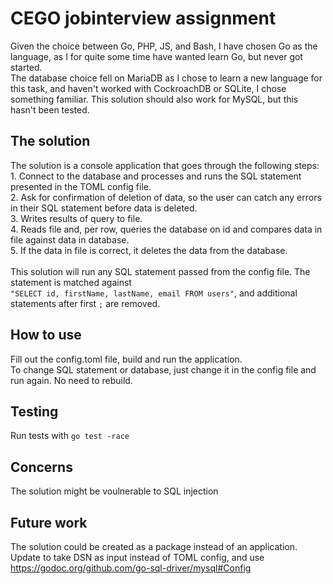 # CEGO jobinterview assignment
Given the choice between Go, PHP, JS, and Bash, I have chosen Go as the language, as I for quite some time have wanted learn Go, but never got started. <br />
The database choice fell on MariaDB as I chose to learn a new language for this task, and haven't worked with CockroachDB or SQLite, I chose something familiar. This solution should also work for MySQL, but this hasn't been tested. <br />

## The solution
The solution is a console application that goes through the following steps: <br />
	1. Connect to the database and processes and runs the SQL statement presented in the TOML config file. <br />
	2. Ask for confirmation of deletion of data, so the user can catch any errors in their SQL statement before data is deleted. <br />
	3. Writes results of query to file. <br />
	4. Reads file and, per row, queries the database on id and compares data in file against data in database. <br />
	5. If the data in file is correct, it deletes the data from the database. <br /><br />
This solution will run any SQL statement passed from the config file. The statement is matched against <br />
`"SELECT id, firstName, lastName, email FROM users"`, and additional statements after first `;` are removed.

## How to use
Fill out the config.toml file, build and run the application. <br />
To change SQL statement or database, just change it in the config file and run again. No need to rebuild. <br />


## Testing
Run tests with `go test -race`

## Concerns
The solution might be voulnerable to SQL injection<br />

## Future work
The solution could be created as a package instead of an application. <br />
Update to take DSN as input instead of TOML config, and use https://godoc.org/github.com/go-sql-driver/mysql#Config

